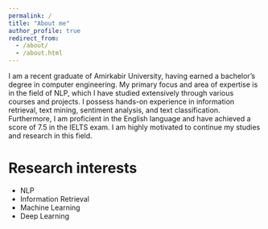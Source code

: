 ```yaml
---
permalink: /
title: "About me"
author_profile: true
redirect_from: 
  - /about/
  - /about.html
---
```


I am a recent graduate of Amirkabir University, having earned a bachelor’s degree in computer engineering. My primary focus and
area of expertise is in the field of NLP, which I have studied extensively through various courses and projects. I possess hands-on
experience in information retrieval, text mining, sentiment analysis, and text classification. Furthermore, I am proficient in the English language and have achieved a score of 7.5 in the IELTS exam. I am highly motivated to continue my studies and research in this field.

Research interests
===
- NLP
- Information Retrieval
- Machine Learning
- Deep Learning